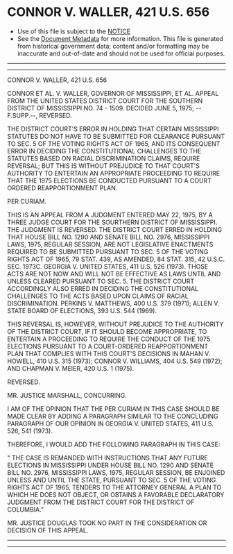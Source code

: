 ---
---

# CONNOR V. WALLER, 421 U.S. 656

* Use of this file is subject to the [NOTICE](https://github.com/publicdocs/notice/blob/master/NOTICE)
* See the [Document Metadata](../../../) for more information.
  This file is generated from historical government data; content and/or formatting may be inaccurate and out-of-date and should not be used for official purposes.

----------
----------

CONNOR V. WALLER, 421 U.S. 656

CONNOR ET AL. V. WALLER, GOVERNOR OF MISSISSIPPI, ET AL. APPEAL FROM THE UNITED STATES DISTRICT COURT FOR THE SOUTHERN DISTRICT OF MISSISSIPPI NO. 74 - 1509.  DECIDED JUNE 5, 1975; --F.SUPP.--, REVERSED.

THE DISTRICT COURT'S ERROR IN HOLDING THAT CERTAIN MISSISSIPPI STATUTES DO NOT HAVE TO BE SUBMITTED FOR CLEARANCE PURSUANT TO SEC. 5 OF THE VOTING RIGHTS ACT OF 1965, AND ITS CONSEQUENT ERROR IN DECIDING THE CONSTITUTIONAL CHALLENGES TO THE STATUTES BASED ON RACIAL DISCRIMINATION CLAIMS, REQUIRE REVERSAL; BUT THIS IS WITHOUT PREJUDICE TO THAT COURT'S AUTHORITY TO ENTERTAIN AN APPROPRIATE PROCEEDING TO REQUIRE THAT THE 1975 ELECTIONS BE CONDUCTED PURSUANT TO A COURT ORDERED REAPPORTIONMENT PLAN.

PER CURIAM.

THIS IS AN APPEAL FROM A JUDGMENT ENTERED MAY 22, 1975, BY A THREE JUDGE COURT FOR THE SOURTHERN DISTRICT OF MISSISSIPPI.  THE JUDGMENT IS REVERSED.  THE DISTRICT COURT ERRED IN HOLDING THAT HOUSE BILL NO. 1290 AND SENATE BILL NO. 2976, MISSISSIPPI LAWS, 1975, REGULAR SESSION, ARE NOT LEGISLATIVE ENACTMENTS REQUIRED TO BE SUBMITTED PURSUANT TO SEC. 5 OF THE VOTING RIGHTS ACT OF 1965, 79 STAT. 439, AS AMENDED, 84 STAT. 315, 42 U.S.C. SEC. 1973C.  GEORGIA V. UNITED STATES, 411 U.S. 526 (1973).  THOSE ACTS ARE NOT NOW AND WILL NOT BE EFFECTIVE AS LAWS UNTIL AND UNLESS CLEARED PURSUANT TO SEC. 5.  THE DISTRICT COURT ACCORDINGLY ALSO ERRED IN DECIDING THE CONSTITUTIONAL CHALLENGES TO THE ACTS BASED UPON CLAIMS OF RACIAL DISCRIMINATION.  PERKINS V. MATTHEWS, 400 U.S. 379 (1971); ALLEN V. STATE BOARD OF ELECTIONS, 393 U.S. 544 (1969).

THIS REVERSAL IS, HOWEVER, WITHOUT PREJUDICE TO THE AUTHORITY OF THE DISTRICT COURT, IF IT SHOULD BECOME APPROPRIATE, TO ENTERTAIN A PROCEEDING TO REQUIRE THE CONDUCT OF THE 1975 ELECTIONS PURSUANT TO A COURT-ORDERED REAPPORTIONMENT PLAN THAT COMPLIES WITH THIS COURT'S DECISIONS IN MAHAN V. HOWELL, 410 U.S. 315 (1973); CONNOR V. WILLIAMS, 404 U.S. 549 (1972); AND CHAPMAN V. MEIER, 420 U.S. 1 (1975).

REVERSED.

MR. JUSTICE MARSHALL, CONCURRING.

I AM OF THE OPINION THAT THE PER CURIAM IN THIS CASE SHOULD BE MADE CLEAR BY ADDING A PARAGRAPH SIMILAR TO THE CONCLUDING PARAGRAPH OF OUR OPINION IN GEORGIA V. UNITED STATES, 411 U.S. 526, 541 (1973).

THEREFORE, I WOULD ADD THE FOLLOWING PARAGRAPH IN THIS CASE:

" THE CASE IS REMANDED WITH INSTRUCTIONS THAT ANY FUTURE ELECTIONS IN MISSISSIPPI UNDER HOUSE BILL NO. 1290 AND SENATE BILL NO. 2976, MISSISSIPPI LAWS, 1975, REGULAR SESSION, BE ENJOINED UNLESS AND UNTIL THE STATE, PURSUANT TO SEC. 5 OF THE VOTING RIGHTS ACT OF 1965, TENDERS TO THE ATTORNEY GENERAL A PLAN TO WHICH HE DOES NOT OBJECT, OR OBTAINS A FAVORABLE DECLARATORY JUDGMENT FROM THE DISTRICT COURT FOR THE DISTRICT OF COLUMBIA."

MR. JUSTICE DOUGLAS TOOK NO PART IN THE CONSIDERATION OR DECISION OF THIS APPEAL.


----------
----------

